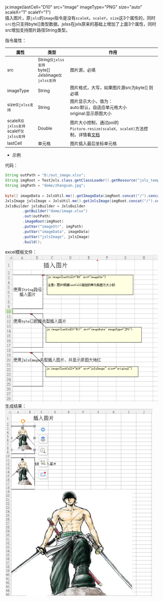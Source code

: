 jx:image(lastCell="D10" src="image" imageType="PNG" size="auto" scaleX="1" scaleY="1")    
插入图片，原`jxls`的`image`指令是没有`scaleX`，`scaleY`，`size`这3个属性的，同时`src`也只支持byte[]类型数据。jxlss在jxls原来的基础上增加了上面3个属性，同时src增加支持图片路径String类型。

指令属性：

| 属性 | 类型 | 作用 |
| --- | --- | --- |
| src | String`仅jxlss支持` <br> byte[] <br> JxlsImage`仅jxlss支持` | 图片源，必填 |
| imageType | String | 图片格式，大写，如果图片源src为byte[] 则必填 |
| size`仅jxlss支持` | String | 图片显示大小，值为：<br> auto:默认，自适应单元格大小<br> original:显示原图大小 |
| scaleX`仅jxlss支持` <br> scaleY`仅jxlss支持` | Double | 图片大小控制，通过poi的`Picture.resize(scaleX, scaleX)`方法控制，详情看[文档](http://poi.apache.org/apidocs/org/apache/poi/ss/usermodel/Picture.html) |
| lastCell | 单元格 | 图片插入最后坐标单元格 |

- 示例 
  

代码：   
``` java
String outPath = "D:/out_image.xlsx";
String imgRoot = TestJxls.class.getClassLoader().getResource("jxls_templates").getPath();
String imgPath = "dome/zhangsan.jpg";

byte[] imageData = JxlsUtil.me().getImageData(imgRoot.concat("/").concat(imgPath));
JxlsImage jxlsImage = JxlsUtil.me().getJxlsImage(imgRoot.concat("/").concat(imgPath));
JxlsBuilder jxlsBuilder = JxlsBuilder
        .getBuilder("dome/image.xlsx")
        .out(outPath)
        .imageRoot(imgRoot)
        .putVar("imageStr", imgPath)
        .putVar("imageData", imageData)
        .putVar("jxlsImage", jxlsImage)
        .build();
```
excel模板文件：   
![excel模板](img/111623_89f4ec02_1424806.png "excel模板")
生成结果：
![生成结果](img/111458_d18fe063_1424806.png "生成结果.png")
